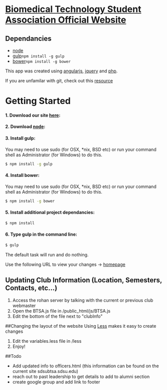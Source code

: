 # [Biomedical Technology Student Association Official Website](http://sdsubtsa.sdsu.edu/)

## Dependancies
* [node](http://nodejs.org/)
* [gulp](http://gulpjs.com/)`npm install -g gulp`
* [bower](http://bower.io/)`npm install -g bower` 

This app was created using [angularjs](https://angularjs.org/), [jquery](http://jquery.com/) and [php](http://php.net/manual/en/intro-whatis.php).

If you are unfamilar with git, check out this [resource](http://git-scm.com/book/en/v1/Getting-Started)

# Getting Started

#### 1. Download our site [here](https://github.com/pfryling/btsa/archive/master.zip):

#### 2. Download [node](http://nodejs.org/download/):


#### 3. Install gulp:
You may need to use sudo (for OSX, *nix, BSD etc) or run your command shell as Administrator (for Windows) to do this.

```sh
$ npm install -g gulp
```

#### 4. Install bower:
You may need to use sudo (for OSX, *nix, BSD etc) or run your command shell as Administrator (for Windows) to do this.

```sh
$ npm install -g bower
```

#### 5. Install additional project dependancies:

```sh
$ npm install
```
#### 6. Type gulp in the command line:

```sh
$ gulp
```
The default task will run and do nothing.

Use the following URL to view your changes -> [homepage](http://localhost:8080/#/Home)

## Updating Club Information (Location, Semesters, Contacts, etc...)
1. Access the rohan server by talking with the current or previous club webmaster
2. Open the BTSA.js file in /public_html/js/BTSA.js
3. Edit the bottom of the file next to "clubInfo"

##Changing the layout of the website
Using [Less](http://lesscss.org/) makes it easy to create changes

1. Edit the variables.less file in /less
2. Enjoy!



##Todo

- Add updated info to officers.html (this information can be found on the current site sdsubtsa.sdsu.edu)
- reach out to past leadership to get details to add to alumni section
- create google group and add link to footer
